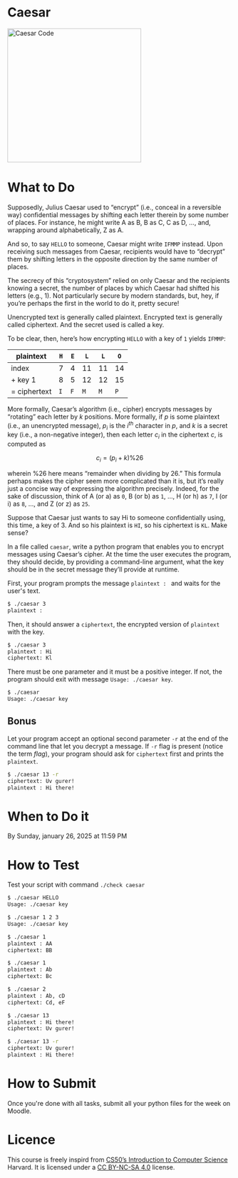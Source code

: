 # Caesar

<img src="https://cs50.harvard.edu/x/2024/psets/2/caesar/cipher.jpg" alt="Caesar Code" width="300">

# What to Do

Supposedly, Julius Caesar used to “encrypt” (i.e., conceal in a reversible way) confidential 
messages by shifting each letter therein by some number of places. For instance, he might 
write A as B, B as C, C as D, …, and, wrapping around alphabetically, Z as A. 

And so, to say `HELLO` to someone, Caesar might write `IFMMP` instead. 
Upon receiving such messages from Caesar, recipients would have to “decrypt” them by shifting 
letters in the opposite direction by the same number of places.

The secrecy of this “cryptosystem” relied on only Caesar and the recipients knowing a secret, 
the number of places by which Caesar had shifted his letters (e.g., 1). Not particularly secure 
by modern standards, but, hey, if you’re perhaps the first in the world to do it, pretty secure!

Unencrypted text is generally called plaintext. Encrypted text is generally called ciphertext. 
And the secret used is called a key.

To be clear, then, here’s how encrypting `HELLO` with a key of `1` yields `IFMMP`:

| **plaintext** | `H` | `E` | `L` | `L` | `O` |
| ------------- | --- | --- | --- | --- | --- |
| index | 7 | 4 | 11 | 11 | 14 |
| + key 1 | 8 | 5 | 12 | 12 | 15 |
| = ciphertext | `I` | `F` | `M` | `M` | `P` |

More formally, Caesar’s algorithm (i.e., cipher) encrypts messages by “rotating” 
each letter by $k$ positions. More formally, if $p$ is some plaintext (i.e., an unencrypted message), 
$p_i$ is the $i^{th}$ character in $p$, and $k$ is a secret key (i.e., a non-negative integer), 
then each letter $c_i$ in the ciphertext $c$, is computed as

$$ c_i = (p_i+k) \% 26 $$

wherein $\% 26$ here means “remainder when dividing by 26.” 
This formula perhaps makes the cipher seem more complicated than it is, 
but it’s really just a concise way of expressing the algorithm precisely. 
Indeed, for the sake of discussion, think of A (or a) as `0`, B (or b) as `1`, …, 
H (or h) as `7`, I (or i) as `8`, …, and Z (or z) as `25`. 

Suppose that Caesar just wants to say Hi to someone confidentially using, this time, a key of 3. 
And so his plaintext is `HI`, so his ciphertext is `KL`. Make sense?

In a file called `caesar`, write a python program that enables you to encrypt messages using Caesar’s cipher. 
At the time the user executes the program, they should decide, by providing a command-line argument, 
what the key should be in the secret message they’ll provide at runtime.

First, your program prompts the message `plaintext : ` and waits for the user's text.
```bash
$ ./caesar 3
plaintext : 
```
Then, it should answer a `ciphertext`, the encrypted version of `plaintext` with the key.
```bash
$ ./caesar 3 
plaintext : Hi
ciphertext: Kl
```

There must be one parameter and it must be a positive integer.
If not, the program should exit with message `Usage: ./caesar key`.

```bash
$ ./caesar
Usage: ./caesar key
```

## Bonus

Let your program accept an optional second parameter `-r` at the end of the command line that let you decrypt a message.
If `-r` flag is present (notice the term *flag*), your program should ask for `ciphertext` first and prints
the `plaintext`.

```bash
$ ./caesar 13 -r
ciphertext: Uv gurer!
plaintext : Hi there! 
```

# When to Do it

By Sunday, january 26, 2025 at 11:59 PM

# How to Test

Test your script with command `./check caesar`

```bash
$ ./caesar HELLO
Usage: ./caesar key
```
```bash
$ ./caesar 1 2 3 
Usage: ./caesar key
```
```bash
$ ./caesar 1 
plaintext : AA
ciphertext: BB
```
```bash
$ ./caesar 1 
plaintext : Ab
ciphertext: Bc
```
```bash
$ ./caesar 2 
plaintext : Ab, cD
ciphertext: Cd, eF
```
```bash
$ ./caesar 13 
plaintext : Hi there! 
ciphertext: Uv gurer!
```
```bash
$ ./caesar 13 -r
ciphertext: Uv gurer!
plaintext : Hi there! 
```
# How to Submit

Once you're done with all tasks, submit all your python files for the week on Moodle.

# Licence

This course is freely inspird from [CS50’s Introduction to Computer Science](https://cs50.harvard.edu/x/2025/) Harvard. It is licensed under a [CC BY-NC-SA 4.0](https://creativecommons.org/licenses/by-nc-sa/4.0/) license. 
